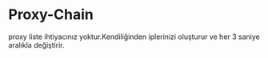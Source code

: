 # Proxy-Chain
proxy liste ihtiyacınız yoktur.Kendiliğinden iplerinizi oluşturur ve her 3 saniye aralıkla değiştirir.
